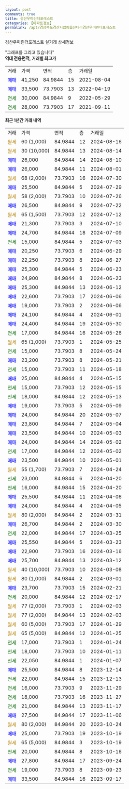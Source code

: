 ```yaml
---
layout: post
comments: true
title: 경산우미린더포레스트
categories: [아파트정보]
permalink: /apt/경상북도경산시압량읍신대리경산우미린더포레스트
---
```


경산우미린더포레스트 실거래 상세정보

<script type="text/javascript">
  google.charts.load('current', {'packages':['line', 'corechart']});
  google.charts.setOnLoadCallback(drawChart);

  function drawChart() {
    var data = new google.visualization.DataTable();
    data.addColumn('date', '거래일');
    data.addColumn('number', "매매");
    data.addColumn('number', "전세");
    data.addColumn('number', "전매");

    data.addRows([[new Date(Date.parse("2024-08-16")), null, null, null], [new Date(Date.parse("2024-08-14")), null, null, null], [new Date(Date.parse("2024-08-10")), 26000, null, null], [new Date(Date.parse("2024-08-01")), 26000, null, null], [new Date(Date.parse("2024-07-30")), null, null, null], [new Date(Date.parse("2024-07-29")), 25500, null, null], [new Date(Date.parse("2024-07-26")), null, null, null], [new Date(Date.parse("2024-07-22")), 26500, null, null], [new Date(Date.parse("2024-07-12")), null, null, null], [new Date(Date.parse("2024-07-10")), 21300, null, null], [new Date(Date.parse("2024-07-09")), 24700, null, null], [new Date(Date.parse("2024-07-03")), null, 15000, null], [new Date(Date.parse("2024-06-29")), 20250, null, null], [new Date(Date.parse("2024-06-27")), 22250, null, null], [new Date(Date.parse("2024-06-23")), 25300, null, null], [new Date(Date.parse("2024-06-23")), 24900, null, null], [new Date(Date.parse("2024-06-12")), 25300, null, null], [new Date(Date.parse("2024-06-06")), 22600, null, null], [new Date(Date.parse("2024-06-06")), 19000, null, null], [new Date(Date.parse("2024-06-01")), 24100, null, null], [new Date(Date.parse("2024-05-30")), 24400, null, null], [new Date(Date.parse("2024-05-26")), null, 17000, null], [new Date(Date.parse("2024-05-25")), null, null, null], [new Date(Date.parse("2024-05-24")), null, 15000, null], [new Date(Date.parse("2024-05-21")), 23200, null, null], [new Date(Date.parse("2024-05-18")), null, 15000, null], [new Date(Date.parse("2024-05-15")), 25000, null, null], [new Date(Date.parse("2024-05-15")), null, 15000, null], [new Date(Date.parse("2024-05-13")), null, 18000, null], [new Date(Date.parse("2024-05-09")), 19000, null, null], [new Date(Date.parse("2024-05-07")), 24000, null, null], [new Date(Date.parse("2024-05-04")), 23800, null, null], [new Date(Date.parse("2024-05-03")), 23500, null, null], [new Date(Date.parse("2024-05-02")), 24000, null, null], [new Date(Date.parse("2024-05-02")), null, 17000, null], [new Date(Date.parse("2024-05-01")), 23500, null, null], [new Date(Date.parse("2024-04-24")), null, null, null], [new Date(Date.parse("2024-04-20")), null, 23000, null], [new Date(Date.parse("2024-04-20")), null, 16000, null], [new Date(Date.parse("2024-04-06")), 25500, null, null], [new Date(Date.parse("2024-04-05")), 24000, null, null], [new Date(Date.parse("2024-03-31")), null, null, null], [new Date(Date.parse("2024-03-30")), 26700, null, null], [new Date(Date.parse("2024-03-25")), null, 22000, null], [new Date(Date.parse("2024-03-23")), 25550, null, null], [new Date(Date.parse("2024-03-16")), 22900, null, null], [new Date(Date.parse("2024-03-12")), 25700, null, null], [new Date(Date.parse("2024-03-08")), null, null, null], [new Date(Date.parse("2024-03-01")), null, null, null], [new Date(Date.parse("2024-02-21")), 23700, null, null], [new Date(Date.parse("2024-02-17")), null, 20000, null], [new Date(Date.parse("2024-02-03")), null, null, null], [new Date(Date.parse("2024-02-03")), null, null, null], [new Date(Date.parse("2024-01-29")), null, null, null], [new Date(Date.parse("2024-01-25")), null, null, null], [new Date(Date.parse("2024-01-24")), null, 17000, null], [new Date(Date.parse("2024-01-11")), null, 18000, null], [new Date(Date.parse("2024-01-07")), null, 22050, null], [new Date(Date.parse("2023-12-14")), 25500, null, null], [new Date(Date.parse("2023-12-13")), null, 22000, null], [new Date(Date.parse("2023-11-29")), null, 16000, null], [new Date(Date.parse("2023-11-27")), null, 18000, null], [new Date(Date.parse("2023-11-17")), null, 21000, null], [new Date(Date.parse("2023-11-06")), 27500, null, null], [new Date(Date.parse("2023-10-24")), null, null, null], [new Date(Date.parse("2023-10-19")), 25000, null, null], [new Date(Date.parse("2023-10-19")), null, null, null], [new Date(Date.parse("2023-10-16")), null, 20000, null], [new Date(Date.parse("2023-09-24")), 27800, null, null], [new Date(Date.parse("2023-09-23")), null, 19000, null], [new Date(Date.parse("2023-09-17")), 33500, null, null]]);

    var options = {
      hAxis: {
        format: 'yyyy/MM/dd'
      },    
      lineWidth: 0,
      pointsVisible: true,    
      title: '최근 1년간 유형별 실거래가 분포',
      legend: { position: 'bottom' }
    };

    var formatter = new google.visualization.NumberFormat({pattern:'###,###'} );
    formatter.format(data, 1);
    formatter.format(data, 2);
    
    setTimeout(function() {
        var chart = new google.visualization.LineChart(document.getElementById('columnchart_material'));
        chart.draw(data, (options));
        document.getElementById('loading').style.display = 'none';
    }, 200);
  }
</script>


<div id="loading" style="z-index:20; display: block; margin-left: 0px">"그래프를 그리고 있습니다"</div>
<div id="columnchart_material" style="width: 95%; margin-left: 0px; display: block"></div>
<!-- contents start -->
<b>역대 전용면적, 거래별 최고가</b>
<table class="sortable">
    <tr>
      <td>거래</td>
      <td>가격</td>
      <td>면적</td>
      <td>층</td>
      <td>거래일</td>
    </tr>
        <tr>
          <td><a style="color: blue">매매</a></td>
          <td>41,250</td>
          <td>84.9844</td>
          <td>15</td>
          <td>2021-08-04</td>
        </tr>            <tr>
          <td><a style="color: blue">매매</a></td>
          <td>33,500</td>
          <td>73.7903</td>
          <td>13</td>
          <td>2022-04-19</td>
        </tr>        
        <tr>
              <td><a style="color: darkgreen">전세</a></td>
              <td>30,000</td>
              <td>84.9844</td>
              <td>9</td>
              <td>2022-05-29</td>
            </tr>            <tr>
              <td><a style="color: darkgreen">전세</a></td>
              <td>28,000</td>
              <td>73.7903</td>
              <td>17</td>
              <td>2021-09-11</td>
            </tr>        
    
</table>

<b>최근 1년간 거래 내역</b>

<table class="sortable">
    <tr>
      <td>거래</td>
      <td>가격</td>
      <td>면적</td>
      <td>층</td>
      <td>거래일</td>
    </tr>
    <tr>
      <td><a style="color: darkgoldenrod">월세</a></td>
      <td>60 (1,000)</td>
      <td>84.9844</td>
      <td>12</td>
      <td>2024-08-16</td>
    </tr>          <tr>
      <td><a style="color: darkgoldenrod">월세</a></td>
      <td>30 (10,000)</td>
      <td>84.9844</td>
      <td>13</td>
      <td>2024-08-14</td>
    </tr>          <tr>
      <td><a style="color: blue">매매</a></td>
      <td>26,000</td>
      <td>84.9844</td>
      <td>14</td>
      <td>2024-08-10</td>
    </tr>          <tr>
      <td><a style="color: blue">매매</a></td>
      <td>26,000</td>
      <td>84.9844</td>
      <td>11</td>
      <td>2024-08-01</td>
    </tr>          <tr>
      <td><a style="color: darkgoldenrod">월세</a></td>
      <td>68 (2,000)</td>
      <td>73.7903</td>
      <td>16</td>
      <td>2024-07-30</td>
    </tr>          <tr>
      <td><a style="color: blue">매매</a></td>
      <td>25,500</td>
      <td>84.9844</td>
      <td>5</td>
      <td>2024-07-29</td>
    </tr>          <tr>
      <td><a style="color: darkgoldenrod">월세</a></td>
      <td>58 (2,000)</td>
      <td>73.7903</td>
      <td>10</td>
      <td>2024-07-26</td>
    </tr>          <tr>
      <td><a style="color: blue">매매</a></td>
      <td>26,500</td>
      <td>84.9844</td>
      <td>9</td>
      <td>2024-07-22</td>
    </tr>          <tr>
      <td><a style="color: darkgoldenrod">월세</a></td>
      <td>65 (1,500)</td>
      <td>73.7903</td>
      <td>12</td>
      <td>2024-07-12</td>
    </tr>          <tr>
      <td><a style="color: blue">매매</a></td>
      <td>21,300</td>
      <td>73.7903</td>
      <td>3</td>
      <td>2024-07-10</td>
    </tr>          <tr>
      <td><a style="color: blue">매매</a></td>
      <td>24,700</td>
      <td>84.9844</td>
      <td>18</td>
      <td>2024-07-09</td>
    </tr>          <tr>
      <td><a style="color: darkgreen">전세</a></td>
      <td>15,000</td>
      <td>84.9844</td>
      <td>5</td>
      <td>2024-07-03</td>
    </tr>          <tr>
      <td><a style="color: blue">매매</a></td>
      <td>20,250</td>
      <td>73.7903</td>
      <td>6</td>
      <td>2024-06-29</td>
    </tr>          <tr>
      <td><a style="color: blue">매매</a></td>
      <td>22,250</td>
      <td>73.7903</td>
      <td>8</td>
      <td>2024-06-27</td>
    </tr>          <tr>
      <td><a style="color: blue">매매</a></td>
      <td>25,300</td>
      <td>84.9844</td>
      <td>5</td>
      <td>2024-06-23</td>
    </tr>          <tr>
      <td><a style="color: blue">매매</a></td>
      <td>24,900</td>
      <td>84.9844</td>
      <td>8</td>
      <td>2024-06-23</td>
    </tr>          <tr>
      <td><a style="color: blue">매매</a></td>
      <td>25,300</td>
      <td>84.9844</td>
      <td>13</td>
      <td>2024-06-12</td>
    </tr>          <tr>
      <td><a style="color: blue">매매</a></td>
      <td>22,600</td>
      <td>73.7903</td>
      <td>17</td>
      <td>2024-06-06</td>
    </tr>          <tr>
      <td><a style="color: blue">매매</a></td>
      <td>19,000</td>
      <td>73.7903</td>
      <td>2</td>
      <td>2024-06-06</td>
    </tr>          <tr>
      <td><a style="color: blue">매매</a></td>
      <td>24,100</td>
      <td>84.9844</td>
      <td>4</td>
      <td>2024-06-01</td>
    </tr>          <tr>
      <td><a style="color: blue">매매</a></td>
      <td>24,400</td>
      <td>84.9844</td>
      <td>19</td>
      <td>2024-05-30</td>
    </tr>          <tr>
      <td><a style="color: darkgreen">전세</a></td>
      <td>17,000</td>
      <td>84.9844</td>
      <td>16</td>
      <td>2024-05-26</td>
    </tr>          <tr>
      <td><a style="color: darkgoldenrod">월세</a></td>
      <td>65 (1,000)</td>
      <td>73.7903</td>
      <td>1</td>
      <td>2024-05-25</td>
    </tr>          <tr>
      <td><a style="color: darkgreen">전세</a></td>
      <td>15,000</td>
      <td>73.7903</td>
      <td>8</td>
      <td>2024-05-24</td>
    </tr>          <tr>
      <td><a style="color: blue">매매</a></td>
      <td>23,200</td>
      <td>73.7903</td>
      <td>8</td>
      <td>2024-05-21</td>
    </tr>          <tr>
      <td><a style="color: darkgreen">전세</a></td>
      <td>15,000</td>
      <td>73.7903</td>
      <td>11</td>
      <td>2024-05-18</td>
    </tr>          <tr>
      <td><a style="color: blue">매매</a></td>
      <td>25,000</td>
      <td>84.9844</td>
      <td>4</td>
      <td>2024-05-15</td>
    </tr>          <tr>
      <td><a style="color: darkgreen">전세</a></td>
      <td>15,000</td>
      <td>73.7903</td>
      <td>12</td>
      <td>2024-05-15</td>
    </tr>          <tr>
      <td><a style="color: darkgreen">전세</a></td>
      <td>18,000</td>
      <td>84.9844</td>
      <td>12</td>
      <td>2024-05-13</td>
    </tr>          <tr>
      <td><a style="color: blue">매매</a></td>
      <td>19,000</td>
      <td>73.7903</td>
      <td>5</td>
      <td>2024-05-09</td>
    </tr>          <tr>
      <td><a style="color: blue">매매</a></td>
      <td>24,000</td>
      <td>84.9844</td>
      <td>20</td>
      <td>2024-05-07</td>
    </tr>          <tr>
      <td><a style="color: blue">매매</a></td>
      <td>23,800</td>
      <td>84.9844</td>
      <td>7</td>
      <td>2024-05-04</td>
    </tr>          <tr>
      <td><a style="color: blue">매매</a></td>
      <td>23,500</td>
      <td>84.9844</td>
      <td>10</td>
      <td>2024-05-03</td>
    </tr>          <tr>
      <td><a style="color: blue">매매</a></td>
      <td>24,000</td>
      <td>84.9844</td>
      <td>14</td>
      <td>2024-05-02</td>
    </tr>          <tr>
      <td><a style="color: darkgreen">전세</a></td>
      <td>17,000</td>
      <td>84.9844</td>
      <td>12</td>
      <td>2024-05-02</td>
    </tr>          <tr>
      <td><a style="color: blue">매매</a></td>
      <td>23,500</td>
      <td>84.9844</td>
      <td>10</td>
      <td>2024-05-01</td>
    </tr>          <tr>
      <td><a style="color: darkgoldenrod">월세</a></td>
      <td>55 (1,700)</td>
      <td>73.7903</td>
      <td>7</td>
      <td>2024-04-24</td>
    </tr>          <tr>
      <td><a style="color: darkgreen">전세</a></td>
      <td>23,000</td>
      <td>84.9844</td>
      <td>6</td>
      <td>2024-04-20</td>
    </tr>          <tr>
      <td><a style="color: darkgreen">전세</a></td>
      <td>16,000</td>
      <td>84.9844</td>
      <td>15</td>
      <td>2024-04-20</td>
    </tr>          <tr>
      <td><a style="color: blue">매매</a></td>
      <td>25,500</td>
      <td>84.9844</td>
      <td>11</td>
      <td>2024-04-06</td>
    </tr>          <tr>
      <td><a style="color: blue">매매</a></td>
      <td>24,000</td>
      <td>84.9844</td>
      <td>4</td>
      <td>2024-04-05</td>
    </tr>          <tr>
      <td><a style="color: darkgoldenrod">월세</a></td>
      <td>80 (2,000)</td>
      <td>84.9844</td>
      <td>2</td>
      <td>2024-03-31</td>
    </tr>          <tr>
      <td><a style="color: blue">매매</a></td>
      <td>26,700</td>
      <td>84.9844</td>
      <td>2</td>
      <td>2024-03-30</td>
    </tr>          <tr>
      <td><a style="color: darkgreen">전세</a></td>
      <td>22,000</td>
      <td>84.9844</td>
      <td>17</td>
      <td>2024-03-25</td>
    </tr>          <tr>
      <td><a style="color: blue">매매</a></td>
      <td>25,550</td>
      <td>84.9844</td>
      <td>5</td>
      <td>2024-03-23</td>
    </tr>          <tr>
      <td><a style="color: blue">매매</a></td>
      <td>22,900</td>
      <td>73.7903</td>
      <td>16</td>
      <td>2024-03-16</td>
    </tr>          <tr>
      <td><a style="color: blue">매매</a></td>
      <td>25,700</td>
      <td>84.9844</td>
      <td>13</td>
      <td>2024-03-12</td>
    </tr>          <tr>
      <td><a style="color: darkgoldenrod">월세</a></td>
      <td>40 (10,000)</td>
      <td>73.7903</td>
      <td>10</td>
      <td>2024-03-08</td>
    </tr>          <tr>
      <td><a style="color: darkgoldenrod">월세</a></td>
      <td>80 (1,000)</td>
      <td>84.9844</td>
      <td>2</td>
      <td>2024-03-01</td>
    </tr>          <tr>
      <td><a style="color: blue">매매</a></td>
      <td>23,700</td>
      <td>73.7903</td>
      <td>15</td>
      <td>2024-02-21</td>
    </tr>          <tr>
      <td><a style="color: darkgreen">전세</a></td>
      <td>20,000</td>
      <td>84.9844</td>
      <td>12</td>
      <td>2024-02-17</td>
    </tr>          <tr>
      <td><a style="color: darkgoldenrod">월세</a></td>
      <td>77 (2,000)</td>
      <td>73.7903</td>
      <td>1</td>
      <td>2024-02-03</td>
    </tr>          <tr>
      <td><a style="color: darkgoldenrod">월세</a></td>
      <td>77 (2,000)</td>
      <td>84.9844</td>
      <td>13</td>
      <td>2024-02-03</td>
    </tr>          <tr>
      <td><a style="color: darkgoldenrod">월세</a></td>
      <td>60 (5,000)</td>
      <td>73.7903</td>
      <td>17</td>
      <td>2024-01-29</td>
    </tr>          <tr>
      <td><a style="color: darkgoldenrod">월세</a></td>
      <td>65 (5,000)</td>
      <td>84.9844</td>
      <td>12</td>
      <td>2024-01-25</td>
    </tr>          <tr>
      <td><a style="color: darkgreen">전세</a></td>
      <td>17,000</td>
      <td>73.7903</td>
      <td>1</td>
      <td>2024-01-24</td>
    </tr>          <tr>
      <td><a style="color: darkgreen">전세</a></td>
      <td>18,000</td>
      <td>73.7903</td>
      <td>10</td>
      <td>2024-01-11</td>
    </tr>          <tr>
      <td><a style="color: darkgreen">전세</a></td>
      <td>22,050</td>
      <td>84.9844</td>
      <td>1</td>
      <td>2024-01-07</td>
    </tr>          <tr>
      <td><a style="color: blue">매매</a></td>
      <td>25,500</td>
      <td>84.9844</td>
      <td>8</td>
      <td>2023-12-14</td>
    </tr>          <tr>
      <td><a style="color: darkgreen">전세</a></td>
      <td>22,000</td>
      <td>84.9844</td>
      <td>15</td>
      <td>2023-12-13</td>
    </tr>          <tr>
      <td><a style="color: darkgreen">전세</a></td>
      <td>16,000</td>
      <td>73.7903</td>
      <td>9</td>
      <td>2023-11-29</td>
    </tr>          <tr>
      <td><a style="color: darkgreen">전세</a></td>
      <td>18,000</td>
      <td>73.7903</td>
      <td>16</td>
      <td>2023-11-27</td>
    </tr>          <tr>
      <td><a style="color: darkgreen">전세</a></td>
      <td>21,000</td>
      <td>84.9844</td>
      <td>13</td>
      <td>2023-11-17</td>
    </tr>          <tr>
      <td><a style="color: blue">매매</a></td>
      <td>27,500</td>
      <td>84.9844</td>
      <td>17</td>
      <td>2023-11-06</td>
    </tr>          <tr>
      <td><a style="color: darkgoldenrod">월세</a></td>
      <td>80 (2,000)</td>
      <td>84.9844</td>
      <td>20</td>
      <td>2023-10-24</td>
    </tr>          <tr>
      <td><a style="color: blue">매매</a></td>
      <td>25,000</td>
      <td>73.7903</td>
      <td>19</td>
      <td>2023-10-19</td>
    </tr>          <tr>
      <td><a style="color: darkgoldenrod">월세</a></td>
      <td>65 (5,000)</td>
      <td>84.9844</td>
      <td>3</td>
      <td>2023-10-19</td>
    </tr>          <tr>
      <td><a style="color: darkgreen">전세</a></td>
      <td>20,000</td>
      <td>84.9844</td>
      <td>8</td>
      <td>2023-10-16</td>
    </tr>          <tr>
      <td><a style="color: blue">매매</a></td>
      <td>27,800</td>
      <td>84.9844</td>
      <td>17</td>
      <td>2023-09-24</td>
    </tr>          <tr>
      <td><a style="color: darkgreen">전세</a></td>
      <td>19,000</td>
      <td>73.7903</td>
      <td>8</td>
      <td>2023-09-23</td>
    </tr>          <tr>
      <td><a style="color: blue">매매</a></td>
      <td>33,500</td>
      <td>84.9844</td>
      <td>16</td>
      <td>2023-09-17</td>
    </tr>      </table>
<!-- contents end -->    

